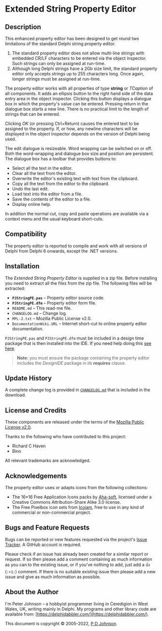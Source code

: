 # Extended String Property Editor

## Description

This enhanced property editor has been designed to get round two limitations of the standard Delphi string property editor.

1. The standard property editor does not allow multi-line strings with embedded CR/LF characters to be entered via the object inspector. Such strings can only be assigned at run-time.
2. Although long Delphi strings have a 2Gb size limit, the standard property editor only accepts strings up to 255 characters long. Once again, longer strings must be assigned at run-time.

The property editor works with all properties of type **string** or _TCaption_ of all components. It adds an ellipsis button to the right hand side of the data entry area in the object inspector. Clicking this button displays a dialogue box in which the property's value can be entered. Pressing return in the dialogue box starts a new line. There is no practical limit to the length of strings that can be entered.

Clicking _OK_ (or pressing Ctrl+Return) causes the entered text to be assigned to the property. If, or how, any newline characters will be displayed in the object inspector depends on the version of Delphi being used.

The edit dialogue is resizeable. Word wrapping can be switched on or off. Both the word-wrapping and dialogue box size and position are persistent. The dialogue box has a toolbar that provides buttons to:

* Select all the text in the editor.
* Clear all the text from the editor.
* Overwrite the editor's existing text with text from the clipboard.
* Copy all the text from the editor to the clipboard.
* Undo the last edit.
* Load text into the editor from a file.
* Save the contents of the editor to a file.
* Display online help.

In addition the normal cut, copy and paste operations are available via a context menu and the usual keyboard short-cuts.

## Compatibility

The property editor is reported to compile and work with all versions of Delphi from Delphi 6 onwards, except the .NET versions.

## Installation

The _Extended String Property Editor_ is supplied in a zip file. Before installing you need to extract all the files from the zip file. The following files will be extracted:

* **`PJStringPE.pas`** – Property editor source code.
* **`PJStringPE.dfm`** – Property editor form file.
* `README.md` – This read-me file.
* `CHANGELOG.md` – Change log.
* `MPL-2.txt` – Mozilla Public License v2.0.
* `DocumentationWiki.URL` – Internet short-cut to online property editor documentation.

`PJStringPE.pas` and `PJStringPE.dfm` must be included in a design time package that is then installed into the IDE. If you need help doing this [see here](https://delphidabbler.com/url/install-comp).

> **Note:** you must ensure the package containing the property editor includes the _DesignIDE_ package in its **requires** clause.

## Update History

A complete change log is provided in [`CHANGELOG.md`](https://github.com/ddablib/stringpe/blob/main/CHANGELOG.md) that is included in the download.

## License and Credits

These components are released under the terms of the [Mozilla Public License v2.0](https://www.mozilla.org/MPL/2.0/).

Thanks to the following who have contributed to this project:

* Richard C Haven
* Bino

All relevant trademarks are acknowledged.

## Acknowledgements

The property editor uses or adapts icons from the following collections:

* The 16×16 Free Application Icons packs by [Aha-soft](http://www.aha-soft.com/), licensed under a Creative Commons Attribution-Share Alike 3.0 license.
* The Free Pixelbox icon sets from [Icojam](https://www.icojam.com/), free to use in any kind of commercial or non-commercial project.

## Bugs and Feature Requests

Bugs can be reported or new features requested via the project's [Issue Tracker](https://github.com/ddablib/stringpe/issues). A GitHub account is required.

Please check if an issue has already been created for a similar report or request. If so then please add a comment containing as much information as you can to the existing issue, or if you've nothing to add, just add a :+1: (`:+1:`) comment. If there is no suitable existing issue then please add a new issue and give as much information as possible.

## About the Author

I'm Peter Johnson – a hobbyist programmer living in Ceredigion in West Wales, UK, writing mainly in Delphi. My programs and other library code are available from: [https://delphidabbler.com/](https://delphidabbler.com/).

This document is copyright © 2005-2022, [P D Johnson](https://gravatar.com/delphidabbler).
